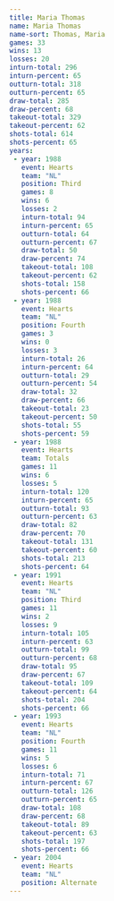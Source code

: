 ```yaml
---
title: Maria Thomas
name: Maria Thomas
name-sort: Thomas, Maria
games: 33
wins: 13
losses: 20
inturn-total: 296
inturn-percent: 65
outturn-total: 318
outturn-percent: 65
draw-total: 285
draw-percent: 68
takeout-total: 329
takeout-percent: 62
shots-total: 614
shots-percent: 65
years:
 - year: 1988
   event: Hearts
   team: "NL"
   position: Third
   games: 8
   wins: 6
   losses: 2
   inturn-total: 94
   inturn-percent: 65
   outturn-total: 64
   outturn-percent: 67
   draw-total: 50
   draw-percent: 74
   takeout-total: 108
   takeout-percent: 62
   shots-total: 158
   shots-percent: 66
 - year: 1988
   event: Hearts
   team: "NL"
   position: Fourth
   games: 3
   wins: 0
   losses: 3
   inturn-total: 26
   inturn-percent: 64
   outturn-total: 29
   outturn-percent: 54
   draw-total: 32
   draw-percent: 66
   takeout-total: 23
   takeout-percent: 50
   shots-total: 55
   shots-percent: 59
 - year: 1988
   event: Hearts
   team: Totals
   games: 11
   wins: 6
   losses: 5
   inturn-total: 120
   inturn-percent: 65
   outturn-total: 93
   outturn-percent: 63
   draw-total: 82
   draw-percent: 70
   takeout-total: 131
   takeout-percent: 60
   shots-total: 213
   shots-percent: 64
 - year: 1991
   event: Hearts
   team: "NL"
   position: Third
   games: 11
   wins: 2
   losses: 9
   inturn-total: 105
   inturn-percent: 63
   outturn-total: 99
   outturn-percent: 68
   draw-total: 95
   draw-percent: 67
   takeout-total: 109
   takeout-percent: 64
   shots-total: 204
   shots-percent: 66
 - year: 1993
   event: Hearts
   team: "NL"
   position: Fourth
   games: 11
   wins: 5
   losses: 6
   inturn-total: 71
   inturn-percent: 67
   outturn-total: 126
   outturn-percent: 65
   draw-total: 108
   draw-percent: 68
   takeout-total: 89
   takeout-percent: 63
   shots-total: 197
   shots-percent: 66
 - year: 2004
   event: Hearts
   team: "NL"
   position: Alternate
---
```

